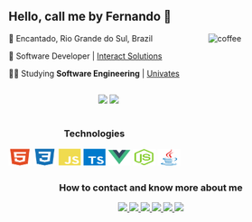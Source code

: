 ## Hello, call me by Fernando 👋

<div display="inline-block">
    <img alt="coffee" align="right" width="150" height="120" src="https://64.media.tumblr.com/tumblr_m2eie7TGjX1qg6rkio1_500.gifv">
    <p>📌 Encantado, Rio Grande do Sul, Brazil</p>
    <p>💼 Software Developer | <a href="https://www.interactsolutions.com/">Interact Solutions</a></p>
    <p>👨‍💻 Studying <strong>Software Engineering</strong> | <a href="https://www.univates.br/">Univates</a></p>
</div>

##

<div align="center">
    <img height="160em" src="https://github-readme-stats.vercel.app/api?username=NandoFilter&show_icons=true&theme=tokyonight&include_all_commits=true&count_private=true"/>
    <img height="160em" src="https://github-readme-stats.vercel.app/api/top-langs/?username=NandoFilter&layout=compact&langs_count=7&theme=tokyonight"/>
</div>

<div style="display: inline-block" align="center"><br>
    <h3>Technologies</h3>
    <img alt="Nando-HTML" align="center" width="40" height="30" src="https://raw.githubusercontent.com/devicons/devicon/master/icons/html5/html5-plain.svg">
    <img alt="Nando-CSS" align="center" width="40" height="30" src="https://raw.githubusercontent.com/devicons/devicon/master/icons/css3/css3-plain.svg">
    <img alt="Nando-JS" align="center" width="40" height="30" src="https://raw.githubusercontent.com/devicons/devicon/master/icons/javascript/javascript-plain.svg">
    <img alt="Nando-TS" align="center" width="40" height="30" src="https://github.com/devicons/devicon/blob/master/icons/typescript/typescript-plain.svg">
    <img alt="Nando-Vue" align="center" width="40" height="30" src="https://github.com/devicons/devicon/blob/master/icons/vuejs/vuejs-original.svg">
    <img alt="Nando-Node" align="center" width="40" height="30" src="https://github.com/devicons/devicon/blob/master/icons/nodejs/nodejs-original.svg">
    <img alt="Nando-Java" align="center" width="40" height="30" src="https://raw.githubusercontent.com/devicons/devicon/master/icons/java/java-original.svg">
</div>

##
    
<div align="center">
    <h3>How to contact and know more about me</h3>
    <a href="https://www.linkedin.com/in/fernandofilter/" target="_blank">
        <img src="https://img.shields.io/badge/-LinkedIn-%230077B5?style=for-the-badge&logo=linkedin&logoColor=white">
    </a>
    <a href = "mailto:fernandohfilter10@gmail.com" target="_blank">
        <img src="https://img.shields.io/badge/-Gmail-%23333?style=for-the-badge&logo=gmail&logoColor=white">
    </a>
    <a href = "https://open.spotify.com/user/cowhnzq8aiuhgqeuywhshaowd?si=3e71e9c420394d17" target="_blank">
        <img src="https://img.shields.io/badge/-Spotify-1db954?style=for-the-badge&logo=spotify&logoColor=white">
    </a>
    <a href="https://instagram.com/nandofilter" target="_blank">
        <img src="https://img.shields.io/badge/-Instagram-%23E4405F?style=for-the-badge&logo=instagram&logoColor=white" target="_blank">
    </a>
    <a href="https://discordapp.com/users/664118258072420384" target="_blank">
        <img src="https://img.shields.io/badge/Discord-7289DA?style=for-the-badge&logo=discord&logoColor=white" target="_blank">
    </a> 
    <a href="https://steamcommunity.com/id/helring/" target="_blank">
        <img src="https://img.shields.io/badge/Steam-000000?style=for-the-badge&logo=steam&logoColor=white" target="_blank">
    </a>
</div>
